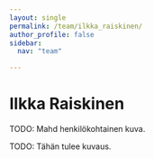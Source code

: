 ```yaml
---
layout: single
permalink: /team/ilkka_raiskinen/
author_profile: false
sidebar:
  nav: "team"

---
```



# Ilkka Raiskinen

TODO: Mahd henkilökohtainen kuva.

TODO: Tähän tulee kuvaus.
